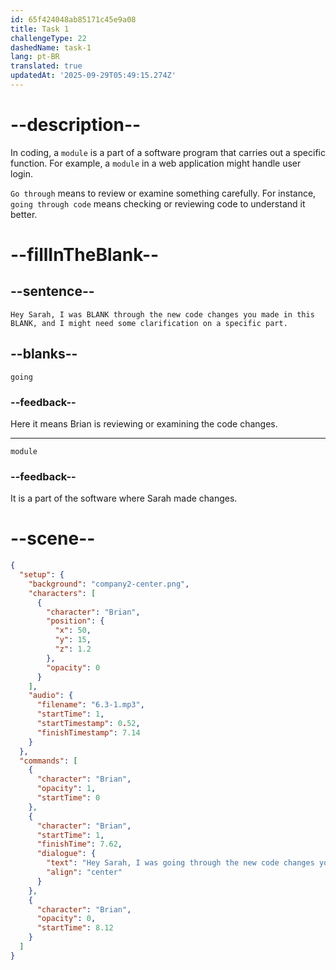 ```yaml
---
id: 65f424048ab85171c45e9a08
title: Task 1
challengeType: 22
dashedName: task-1
lang: pt-BR
translated: true
updatedAt: '2025-09-29T05:49:15.274Z'
---
```


<!-- (Audio) Brian: Hey Sarah, I was going through the new code changes you made in this module, and I might need some clarification on a specific part. -->

# --description--

In coding, a `module` is a part of a software program that carries out a specific function. For example, a `module` in a web application might handle user login.

`Go through` means to review or examine something carefully. For instance, `going through code` means checking or reviewing code to understand it better.

# --fillInTheBlank--

## --sentence--

`Hey Sarah, I was BLANK through the new code changes you made in this BLANK, and I might need some clarification on a specific part.`

## --blanks--

`going`

### --feedback--

Here it means Brian is reviewing or examining the code changes.

---

`module`

### --feedback--

It is a part of the software where Sarah made changes.

# --scene--

```json
{
  "setup": {
    "background": "company2-center.png",
    "characters": [
      {
        "character": "Brian",
        "position": {
          "x": 50,
          "y": 15,
          "z": 1.2
        },
        "opacity": 0
      }
    ],
    "audio": {
      "filename": "6.3-1.mp3",
      "startTime": 1,
      "startTimestamp": 0.52,
      "finishTimestamp": 7.14
    }
  },
  "commands": [
    {
      "character": "Brian",
      "opacity": 1,
      "startTime": 0
    },
    {
      "character": "Brian",
      "startTime": 1,
      "finishTime": 7.62,
      "dialogue": {
        "text": "Hey Sarah, I was going through the new code changes you made in this module, and I might need some clarification on a specific part.",
        "align": "center"
      }
    },
    {
      "character": "Brian",
      "opacity": 0,
      "startTime": 8.12
    }
  ]
}
```
